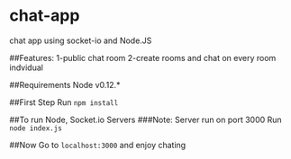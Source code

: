 # chat-app
chat app using socket-io and Node.JS

##Features:
    1-public chat room 
    2-create rooms and chat on every room indvidual

##Requirements
    Node v0.12.*

##First Step
    Run `npm install`

##To run Node, Socket.io Servers
###Note: Server run on port 3000
    Run `node index.js`

##Now
    Go to `localhost:3000` and enjoy chating
